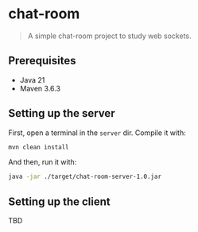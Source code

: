 # chat-room

> A simple chat-room project to study web sockets.

## Prerequisites

- Java 21
- Maven 3.6.3

## Setting up the server

First, open a terminal in the `server` dir. Compile it with:

```bash
mvn clean install
```

And then, run it with:

```bash
java -jar ./target/chat-room-server-1.0.jar
```

## Setting up the client

TBD
